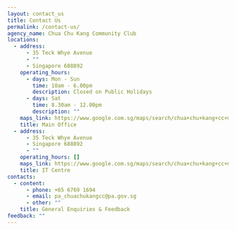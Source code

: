```yaml
---
layout: contact_us
title: Contact Us
permalink: /contact-us/
agency_name: Chua Chu Kang Community Club
locations:
  - address:
      - 35 Teck Whye Avenue
      - ""
      - Singapore 688892
    operating_hours:
      - days: Mon - Sun
        time: 10am - 6.00pm
        description: Closed on Public Holidays
      - days: Sat
        time: 8.30am - 12.00pm
        description: ""
    maps_link: https://www.google.com.sg/maps/search/chua+chu+kang+cc+maps/@1.3797444,103.7453333,16.15z?entry=ttu
    title: Main Office
  - address:
      - 35 Teck Whye Avenue
      - Singapore 688892
      - ""
    operating_hours: []
    maps_link: https://www.google.com.sg/maps/search/chua+chu+kang+cc+maps/@1.3797444,103.7453333,16.15z?entry=ttu
    title: IT Centre
contacts:
  - content:
      - phone: +65 6769 1694
      - email: pa_chuachukangcc@pa.gov.sg
      - other: ""
    title: General Enquiries & Feedback
feedback: ""
---
```

